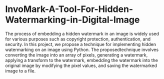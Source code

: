 # InvoMark-A-Tool-For-Hidden-Watermarking-in-Digital-Image
The process of embedding a hidden watermark in an image is widely used for various purposes such as copyright protection, authentication, and security. In this project, we propose a technique for implementing hidden watermarking on an image using Python. 
The proposedtechnique involves converting the image into an array of pixels, generating a watermark,
applying a transform to the watermark, embedding the watermark into the original image by
modifying the pixel values, and saving the watermarked image to a file. 
